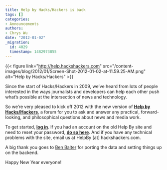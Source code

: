 ```yaml
---
title: Help by Hacks/Hackers is back
tags: []
categories:
- Announcements
authors:
- Chrys Wu
date: "2012-01-02"
_migration:
  id: 4029
  timestamp: 1482973855
---
```


{{< figure link="http://help.hackshackers.com" src="/content-images/blog/2012/01/Screen-Shot-2012-01-02-at-11.59.25-AM.png" alt="Help by Hacks/Hackers" >}}

Since the start of Hacks/Hackers in 2009, we&#8217;ve heard from lots of people interested in the ways journalists and developers can help each other push what&#8217;s possible at the intersection of news and technology.

So we&#8217;re very pleased to kick off 2012 with the new version of [**Help by Hacks/Hackers**][1], a forum for you to ask and answer any practical, forward-looking, and philosophical questions about news and media work.

To get started, [**log in**][2]. If you had an account on the old Help By site and need to reset your password, [**do so here**][3]. And if you have any technical problems with the site, email us at HelpBy [at] hackshackers.com.

A big thank you goes to [Ben Balter][4] for porting the data and setting things up on the backend.

Happy New Year everyone!

 [1]: http://help.hackshackers.com
 [2]: http://j.mp/rsYs6C
 [3]: http://help.hackshackers.com/wp-login.php?action=lostpassword
 [4]: http://ben.balter.com/